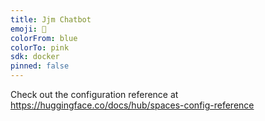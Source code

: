 ```yaml
---
title: Jjm Chatbot
emoji: 🐠
colorFrom: blue
colorTo: pink
sdk: docker
pinned: false
---
```


Check out the configuration reference at https://huggingface.co/docs/hub/spaces-config-reference
